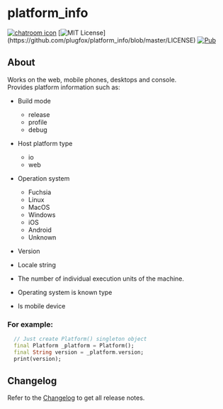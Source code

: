 # platform_info  
  
[![chatroom icon](https://patrolavia.github.io/telegram-badge/chat.png)](https://t.me/PlugFox)
[![MIT License](https://img.shields.io/apm/l/atomic-design-ui.svg?)](https://github.com/plugfox/platform_info/blob/master/LICENSE)
[![Pub](https://img.shields.io/pub/v/platform_info.svg)](https://pub.dartlang.org/packages/platform_info)
  
  
## About  
  
Works on the web, mobile phones, desktops and console.  
Provides platform information such as:  
  + Build mode  
     * release  
     * profile  
     * debug  
  
  + Host platform type  
     * io  
     * web  
  
  + Operation system  
     * Fuchsia  
     * Linux  
     * MacOS  
     * Windows  
     * iOS  
     * Android  
     * Unknown  
  
  + Version  
  
  + Locale string  
  
  + The number of individual execution units of the machine.  
  
  + Operating system is known type  
  
  + Is mobile device  
  
  
### For example:  
  
```dart
  // Just create Platform() singleton object
  final Platform _platform = Platform();
  final String version = _platform.version;
  print(version);
```
  
  
## Changelog  
  
Refer to the [Changelog](https://github.com/plugfox/platform_info/blob/master/CHANGELOG.md) to get all release notes.  
  
  